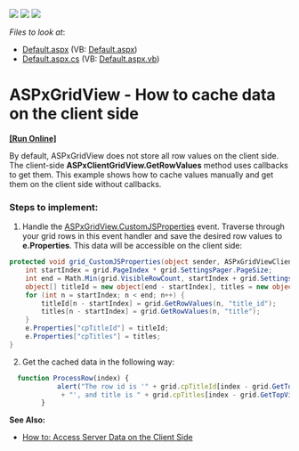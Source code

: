 <!-- default badges list -->
![](https://img.shields.io/endpoint?url=https://codecentral.devexpress.com/api/v1/VersionRange/128533468/13.1.4%2B)
[![](https://img.shields.io/badge/Open_in_DevExpress_Support_Center-FF7200?style=flat-square&logo=DevExpress&logoColor=white)](https://supportcenter.devexpress.com/ticket/details/E123)
[![](https://img.shields.io/badge/📖_How_to_use_DevExpress_Examples-e9f6fc?style=flat-square)](https://docs.devexpress.com/GeneralInformation/403183)
<!-- default badges end -->
<!-- default file list -->
*Files to look at*:

* [Default.aspx](./CS/WebSite/Default.aspx) (VB: [Default.aspx](./VB/WebSite/Default.aspx))
* [Default.aspx.cs](./CS/WebSite/Default.aspx.cs) (VB: [Default.aspx.vb](./VB/WebSite/Default.aspx.vb))
<!-- default file list end -->
# ASPxGridView - How to cache data on the client side
<!-- run online -->
**[[Run Online]](https://codecentral.devexpress.com/e123/)**
<!-- run online end -->

By default, ASPxGridView does not store all row values on the client side. The client-side **ASPxClientGridView.GetRowValues** method uses callbacks to get them. This example shows how to cache values manually and get them on the client side without callbacks.  

### Steps to implement:

1) Handle the [ASPxGridView.CustomJSProperties](https://documentation.devexpress.com/AspNet/DevExpress.Web.ASPxGridView.CustomJSProperties.event) event. Traverse through your grid rows in this event handler and save the desired row values to **e.Properties**. This data will be accessible on the client side:
```cs
protected void grid_CustomJSProperties(object sender, ASPxGridViewClientJSPropertiesEventArgs e) {
    int startIndex = grid.PageIndex * grid.SettingsPager.PageSize;
    int end = Math.Min(grid.VisibleRowCount, startIndex + grid.SettingsPager.PageSize);
    object[] titleId = new object[end - startIndex], titles = new object[end - startIndex];
    for (int n = startIndex; n < end; n++) {
        titleId[n - startIndex] = grid.GetRowValues(n, "title_id");
        titles[n - startIndex] = grid.GetRowValues(n, "title");
    }
    e.Properties["cpTitleId"] = titleId;
    e.Properties["cpTitles"] = titles;
}
```
2) Get the cached data in the following way:

```js
  function ProcessRow(index) {
            alert("The row id is '" + grid.cpTitleId[index - grid.GetTopVisibleIndex()]
             + "', and title is " + grid.cpTitles[index - grid.GetTopVisibleIndex()]);
        }
```


**See Also:**
- [How to: Access Server Data on the Client Side](https://documentation.devexpress.com/#AspNet/CustomDocument11816)


